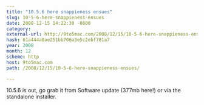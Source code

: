 ```yaml
---
title: "10.5.6 here snappieness ensues"
slug: 10-5-6-here-snappieness-ensues
date: 2008-12-15 14:22:30 -0600
category: 
external-url: http://9to5mac.com/2008/12/15/10-5-6-here-snappieness-ensues/
hash: 61a444a0ae251bb706a3e5c2ebf781a7
year: 2008
month: 12
scheme: http
host: 9to5mac.com
path: /2008/12/15/10-5-6-here-snappieness-ensues/

---
```


10.5.6 is out, go grab it from Software update (377mb here!) or via the standalone installer.

